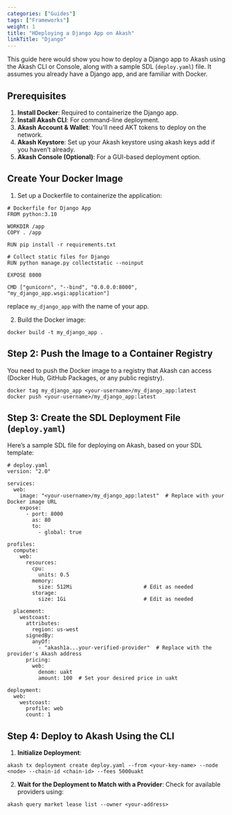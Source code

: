 ```yaml
---
categories: ["Guides"]
tags: ["Frameworks"]
weight: 1
title: "HDeploying a Django App on Akash"
linkTitle: "Django"
---
```


This guide here would show you how to deploy a Django app to Akash using the Akash CLI or Console, along with a sample SDL (`deploy.yaml`) file. It assumes you already have a Django app, and are familiar with Docker.

## Prerequisites

1. **Install Docker**: Required to containerize the Django app.
2. **Install Akash CLI**: For command-line deployment.
3. **Akash Account & Wallet**: You'll need AKT tokens to deploy on the network.
4. **Akash Keystore**: Set up your Akash keystore using akash keys add <key-name> if you haven’t already.
5. **Akash Console (Optional)**: For a GUI-based deployment option.

## Create Your Docker Image

1. Set up a Dockerfile to containerize the application:

```
# Dockerfile for Django App
FROM python:3.10

WORKDIR /app
COPY . /app

RUN pip install -r requirements.txt

# Collect static files for Django
RUN python manage.py collectstatic --noinput

EXPOSE 8000

CMD ["gunicorn", "--bind", "0.0.0.0:8000", "my_django_app.wsgi:application"]
```

replace `my_django_app` with the name of your app.

2. Build the Docker image:

```
docker build -t my_django_app .
```

## Step 2: Push the Image to a Container Registry

You need to push the Docker image to a registry that Akash can access (Docker Hub, GitHub Packages, or any public registry).

```
docker tag my_django_app <your-username>/my_django_app:latest
docker push <your-username>/my_django_app:latest
```

## Step 3: Create the SDL Deployment File (`deploy.yaml`)

Here’s a sample SDL file for deploying on Akash, based on your SDL template:

```
# deploy.yaml
version: "2.0"

services:
  web:
    image: "<your-username>/my_django_app:latest"  # Replace with your Docker image URL
    expose:
      - port: 8000
        as: 80
        to:
          - global: true

profiles:
  compute:
    web:
      resources:
        cpu:
          units: 0.5
        memory:
          size: 512Mi                       # Edit as needed
        storage:
          size: 1Gi                         # Edit as needed

  placement:
    westcoast:
      attributes:
        region: us-west
      signedBy:
        anyOf:
          - "akash1a...your-verified-provider"  # Replace with the provider's Akash address
      pricing:
        web:
          denom: uakt
          amount: 100  # Set your desired price in uakt

deployment:
  web:
    westcoast:
      profile: web
      count: 1
```

## Step 4: Deploy to Akash Using the CLI

1. **Initialize Deployment**:

```
akash tx deployment create deploy.yaml --from <your-key-name> --node <node> --chain-id <chain-id> --fees 5000uakt
```

2. **Wait for the Deployment to Match with a Provider**: Check for available providers using:

```
akash query market lease list --owner <your-address>
```






